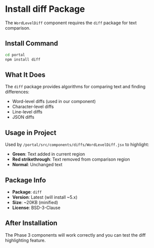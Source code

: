 # Install diff Package

The `WordLevelDiff` component requires the `diff` package for text comparison.

## Install Command

```bash
cd portal
npm install diff
```

## What It Does

The `diff` package provides algorithms for comparing text and finding differences:
- Word-level diffs (used in our component)
- Character-level diffs
- Line-level diffs
- JSON diffs

## Usage in Project

Used by `/portal/src/components/diffs/WordLevelDiff.jsx` to highlight:
- **Green**: Text added in current region
- **Red strikethrough**: Text removed from comparison region
- **Normal**: Unchanged text

## Package Info

- **Package**: `diff`
- **Version**: Latest (will install ~5.x)
- **Size**: ~20KB (minified)
- **License**: BSD-3-Clause

## After Installation

The Phase 3 components will work correctly and you can test the diff highlighting feature.
